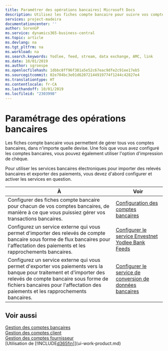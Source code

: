 ```yaml
---
title: Paramétrer des opérations bancaires| Microsoft Docs
description: Utilisez les fiches compte bancaire pour suivre vos comptes bancaires et paramétrer le flux bancaire, telles que Yodlee, pour échanger des données.
services: project-madeira
documentationcenter: ''
author: SorenGP
ms.service: dynamics365-business-central
ms.topic: article
ms.devlang: na
ms.tgt_pltfrm: na
ms.workload: na
ms.search.keywords: Yodlee, feed, stream, data exchange, AMC, link
ms.date: 10/01/2019
ms.author: sgroespe
ms.openlocfilehash: 1dbbc8ff96f381a5e52c67eac9dfe2c91ee17eb5
ms.sourcegitcommit: 02e704bc3e01d62072144919774f1244c42827e4
ms.translationtype: HT
ms.contentlocale: fr-CA
ms.lasthandoff: 10/01/2019
ms.locfileid: "2303998"
---
```

# <a name="setting-up-banking"></a>Paramétrage des opérations bancaires
Les fiches compte bancaire vous permettent de gérer tous vos comptes bancaires, dans n'importe quelle devise. Une fois que vous avez configuré les comptes bancaires, vous pouvez également utiliser l'option d'impression de chèque.

Pour utiliser les services bancaires électroniques pour importer des relevés bancaires et exporter des paiements, vous devez d'abord configurer et activer les services en question.

| À | Voir |
| --- | --- |
| Configurer des fiches compte bancaire pour chacun de vos comptes bancaires, de manière à ce que vous puissiez gérer vos transactions bancaires. |[Configuration des comptes bancaires](bank-how-setup-bank-accounts.md) |
| Configurez un service externe qui vous permet d'importer des relevés de compte bancaire sous forme de flux bancaires pour l'affectation des paiements et les rapprochements bancaires. |[Configurer le service Envestnet Yodlee Bank Feeds](bank-how-setup-bank-statement-service.md) |
| Configurez un service externe qui vous permet d'exporter vos paiements vers la banque pour traitement et d'importer des relevés de compte bancaire sous forme de fichiers bancaires pour l'affectation des paiements et les rapprochements bancaires. |[Configurer le service de conversion de données bancaires](bank-how-setup-bank-data-conversion-service.md) |

## <a name="see-also"></a>Voir aussi
[Gestion des comptes bancaires](bank-manage-bank-accounts.md)  
[Gestion des comptes client](receivables-manage-receivables.md)  
[Gestion des comptes fournisseur](payables-manage-payables.md)  
[Utilisation de [!INCLUDE[d365fin](includes/d365fin_md.md)]](ui-work-product.md)
